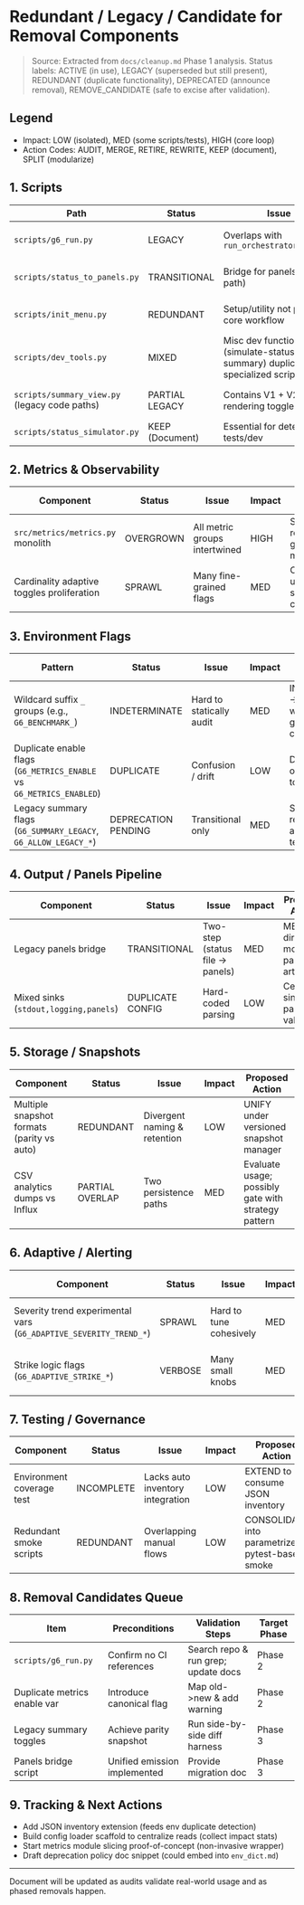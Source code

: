 # Redundant / Legacy / Candidate for Removal Components

> Source: Extracted from `docs/cleanup.md` Phase 1 analysis. Status labels: ACTIVE (in use), LEGACY (superseded but still present), REDUNDANT (duplicate functionality), DEPRECATED (announce removal), REMOVE_CANDIDATE (safe to excise after validation).

## Legend
- Impact: LOW (isolated), MED (some scripts/tests), HIGH (core loop)
- Action Codes: AUDIT, MERGE, RETIRE, REWRITE, KEEP (document), SPLIT (modularize)

## 1. Scripts
| Path | Status | Issue | Impact | Proposed Action |
|------|--------|-------|--------|-----------------|
| `scripts/g6_run.py` | LEGACY | Overlaps with `run_orchestrator_loop.py` | LOW | RETIRE after confirming CI/dev not depending |
| `scripts/status_to_panels.py` | TRANSITIONAL | Bridge for panels (legacy path) | MED | MERGE into unified summary emission pipeline |
| `scripts/init_menu.py` | REDUNDANT | Setup/utility not part of core workflow | LOW | AUDIT usage; REMOVE_CANDIDATE if unused in tooling |
| `scripts/dev_tools.py` | MIXED | Misc dev functions (simulate-status, summary) duplicates specialized scripts | LOW | SPLIT into focused utilities or deprecate duplicates |
| `scripts/summary_view.py` (legacy code paths) | PARTIAL LEGACY | Contains V1 + V2 rendering toggles | MED | STRIP legacy branches after model layer extraction |
| `scripts/status_simulator.py` | KEEP (Document) | Essential for deterministic tests/dev | LOW | Document scenario usage |

## 2. Metrics & Observability
| Component | Status | Issue | Impact | Proposed Action |
|-----------|--------|-------|--------|-----------------|
| `src/metrics/metrics.py` monolith | OVERGROWN | All metric groups intertwined | HIGH | SPLIT into registry + group modules |
| Cardinality adaptive toggles proliferation | SPRAWL | Many fine-grained flags | MED | CONSOLIDATE under structured config |

## 3. Environment Flags
| Pattern | Status | Issue | Impact | Proposed Action |
|---------|--------|-------|--------|-----------------|
| Wildcard suffix `_` groups (e.g., `G6_BENCHMARK_`) | INDETERMINATE | Hard to statically audit | MED | INVENTORY -> Replace with explicit grouped config |
| Duplicate enable flags (`G6_METRICS_ENABLE` vs `G6_METRICS_ENABLED`) | DUPLICATE | Confusion / drift | LOW | DEPRECATE one & map to canonical |
| Legacy summary flags (`G6_SUMMARY_LEGACY`, `G6_ALLOW_LEGACY_*`) | DEPRECATION PENDING | Transitional only | MED | Schedule removal after parity tests |

## 4. Output / Panels Pipeline
| Component | Status | Issue | Impact | Proposed Action |
|-----------|--------|-------|--------|-----------------|
| Legacy panels bridge | TRANSITIONAL | Two-step (status file -> panels) | MED | MERGE: direct model -> panel artifacts |
| Mixed sinks (`stdout,logging,panels`) | DUPLICATE CONFIG | Hard-coded parsing | LOW | Centralize sink parsing & validation |

## 5. Storage / Snapshots
| Component | Status | Issue | Impact | Proposed Action |
|-----------|--------|-------|--------|-----------------|
| Multiple snapshot formats (parity vs auto) | REDUNDANT | Divergent naming & retention | LOW | UNIFY under versioned snapshot manager |
| CSV analytics dumps vs Influx | PARTIAL OVERLAP | Two persistence paths | MED | Evaluate usage; possibly gate with strategy pattern |

## 6. Adaptive / Alerting
| Component | Status | Issue | Impact | Proposed Action |
|-----------|--------|-------|--------|-----------------|
| Severity trend experimental vars (`G6_ADAPTIVE_SEVERITY_TREND_*`) | SPRAWL | Hard to tune cohesively | MED | GROUP + derive composite config |
| Strike logic flags (`G6_ADAPTIVE_STRIKE_*`) | VERBOSE | Many small knobs | MED | Provide aggregated profile presets |

## 7. Testing / Governance
| Component | Status | Issue | Impact | Proposed Action |
|-----------|--------|-------|--------|-----------------|
| Environment coverage test | INCOMPLETE | Lacks auto inventory integration | LOW | EXTEND to consume JSON inventory |
| Redundant smoke scripts | REDUNDANT | Overlapping manual flows | LOW | CONSOLIDATE into parametrized pytest-based smoke |

## 8. Removal Candidates Queue
| Item | Preconditions | Validation Steps | Target Phase |
|------|--------------|------------------|--------------|
| `scripts/g6_run.py` | Confirm no CI references | Search repo & run grep; update docs | Phase 2 |
| Duplicate metrics enable var | Introduce canonical flag | Map old->new & add warning | Phase 2 |
| Legacy summary toggles | Achieve parity snapshot | Run side-by-side diff harness | Phase 3 |
| Panels bridge script | Unified emission implemented | Provide migration doc | Phase 3 |

## 9. Tracking & Next Actions
- Add JSON inventory extension (feeds env duplicate detection)
- Build config loader scaffold to centralize reads (collect impact stats)
- Start metrics module slicing proof-of-concept (non-invasive wrapper)
- Draft deprecation policy doc snippet (could embed into `env_dict.md`)

---
Document will be updated as audits validate real-world usage and as phased removals happen.
